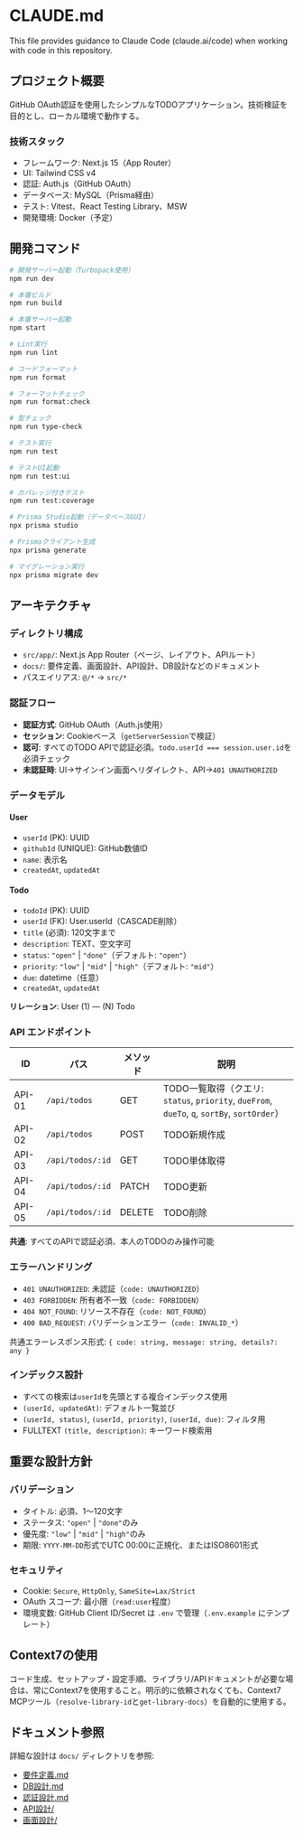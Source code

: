 # CLAUDE.md

This file provides guidance to Claude Code (claude.ai/code) when working with code in this repository.

## プロジェクト概要

GitHub OAuth認証を使用したシンプルなTODOアプリケーション。技術検証を目的とし、ローカル環境で動作する。

### 技術スタック

- フレームワーク: Next.js 15（App Router）
- UI: Tailwind CSS v4
- 認証: Auth.js（GitHub OAuth）
- データベース: MySQL（Prisma経由）
- テスト: Vitest、React Testing Library、MSW
- 開発環境: Docker（予定）

## 開発コマンド

```bash
# 開発サーバー起動（Turbopack使用）
npm run dev

# 本番ビルド
npm run build

# 本番サーバー起動
npm start

# Lint実行
npm run lint

# コードフォーマット
npm run format

# フォーマットチェック
npm run format:check

# 型チェック
npm run type-check

# テスト実行
npm run test

# テストUI起動
npm run test:ui

# カバレッジ付きテスト
npm run test:coverage

# Prisma Studio起動（データベースGUI）
npx prisma studio

# Prismaクライアント生成
npx prisma generate

# マイグレーション実行
npx prisma migrate dev
```

## アーキテクチャ

### ディレクトリ構成

- `src/app/`: Next.js App Router（ページ、レイアウト、APIルート）
- `docs/`: 要件定義、画面設計、API設計、DB設計などのドキュメント
- パスエイリアス: `@/*` → `src/*`

### 認証フロー

- **認証方式**: GitHub OAuth（Auth.js使用）
- **セッション**: Cookieベース（`getServerSession`で検証）
- **認可**: すべてのTODO APIで認証必須。`todo.userId === session.user.id`を必須チェック
- **未認証時**: UI→サインイン画面へリダイレクト、API→`401 UNAUTHORIZED`

### データモデル

#### User

- `userId` (PK): UUID
- `githubId` (UNIQUE): GitHub数値ID
- `name`: 表示名
- `createdAt`, `updatedAt`

#### Todo

- `todoId` (PK): UUID
- `userId` (FK): User.userId（CASCADE削除）
- `title` (必須): 120文字まで
- `description`: TEXT、空文字可
- `status`: `"open"` | `"done"`（デフォルト: `"open"`）
- `priority`: `"low"` | `"mid"` | `"high"`（デフォルト: `"mid"`）
- `due`: datetime（任意）
- `createdAt`, `updatedAt`

**リレーション**: User (1) — (N) Todo

### API エンドポイント

| ID     | パス             | メソッド | 説明                                                                                         |
| ------ | ---------------- | -------- | -------------------------------------------------------------------------------------------- |
| API-01 | `/api/todos`     | GET      | TODO一覧取得（クエリ: `status`, `priority`, `dueFrom`, `dueTo`, `q`, `sortBy`, `sortOrder`） |
| API-02 | `/api/todos`     | POST     | TODO新規作成                                                                                 |
| API-03 | `/api/todos/:id` | GET      | TODO単体取得                                                                                 |
| API-04 | `/api/todos/:id` | PATCH    | TODO更新                                                                                     |
| API-05 | `/api/todos/:id` | DELETE   | TODO削除                                                                                     |

**共通**: すべてのAPIで認証必須、本人のTODOのみ操作可能

### エラーハンドリング

- `401 UNAUTHORIZED`: 未認証（`code: UNAUTHORIZED`）
- `403 FORBIDDEN`: 所有者不一致（`code: FORBIDDEN`）
- `404 NOT_FOUND`: リソース不存在（`code: NOT_FOUND`）
- `400 BAD_REQUEST`: バリデーションエラー（`code: INVALID_*`）

共通エラーレスポンス形式: `{ code: string, message: string, details?: any }`

### インデックス設計

- すべての検索は`userId`を先頭とする複合インデックス使用
- `(userId, updatedAt)`: デフォルト一覧並び
- `(userId, status)`, `(userId, priority)`, `(userId, due)`: フィルタ用
- FULLTEXT `(title, description)`: キーワード検索用

## 重要な設計方針

### バリデーション

- タイトル: 必須、1〜120文字
- ステータス: `"open"` | `"done"`のみ
- 優先度: `"low"` | `"mid"` | `"high"`のみ
- 期限: `YYYY-MM-DD`形式でUTC 00:00に正規化、またはISO8601形式

### セキュリティ

- Cookie: `Secure`, `HttpOnly`, `SameSite=Lax/Strict`
- OAuth スコープ: 最小限（`read:user`程度）
- 環境変数: GitHub Client ID/Secret は `.env` で管理（`.env.example` にテンプレート）

## Context7の使用

コード生成、セットアップ・設定手順、ライブラリ/APIドキュメントが必要な場合は、常にContext7を使用すること。明示的に依頼されなくても、Context7 MCPツール（`resolve-library-id`と`get-library-docs`）を自動的に使用する。

## ドキュメント参照

詳細な設計は `docs/` ディレクトリを参照:

- [要件定義.md](docs/要件定義.md)
- [DB設計.md](docs/DB設計.md)
- [認証設計.md](docs/認証設計.md)
- [API設計/](docs/API設計/)
- [画面設計/](docs/画面設計/)
